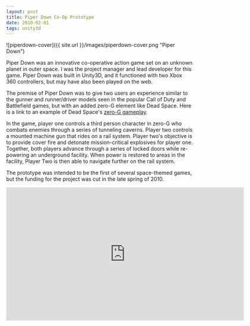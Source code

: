 ```yaml
---
layout: post
title: Piper Down Co-Op Prototype
date: 2010-02-01 
tags: unity3d
---
```


![piperdown-cover]({{ site.url }}/images/piperdown-cover.png "Piper Down")

Piper Down was an innovative co-operative action game set on an unknown planet in outer space. I was the project manager and lead developer for this game. Piper Down was built in Unity3D, and it functioned with two Xbox 360 controllers, but may have also been played on the web.

The premise of Piper Down was to give two users an experience similar to the gunner and runner/driver models seen in the popular Call of Duty and Battlefield games, but with an added zero-G element like Dead Space. Here is a link to an example of Dead Space's [zero-G gameplay](https://www.youtube.com/watch?v=pdk9PsOqbdQ).

In the game, player one controls a third person character in zero-G who combats enemies through a series of tunneling caverns. Player two controls a mounted machine gun that rides on a rail system. Player two's objective is to provide cover fire and detonate mission-critical explosives for player one. Together, both players advance through a series of locked doors while re-powering an underground facility. When power is restored to areas in the facility, Player Two is then able to navigate further on the rail system.

The prototype was intended to be the first of several space-themed games, but the funding for the project was cut in the late spring of 2010.

<div class="video-wrapper">
	<iframe width="640" height="360" src="https://www.youtube.com/embed/7HQzj_HhdQI" frameborder="0" allowfullscreen></iframe>
</div>
